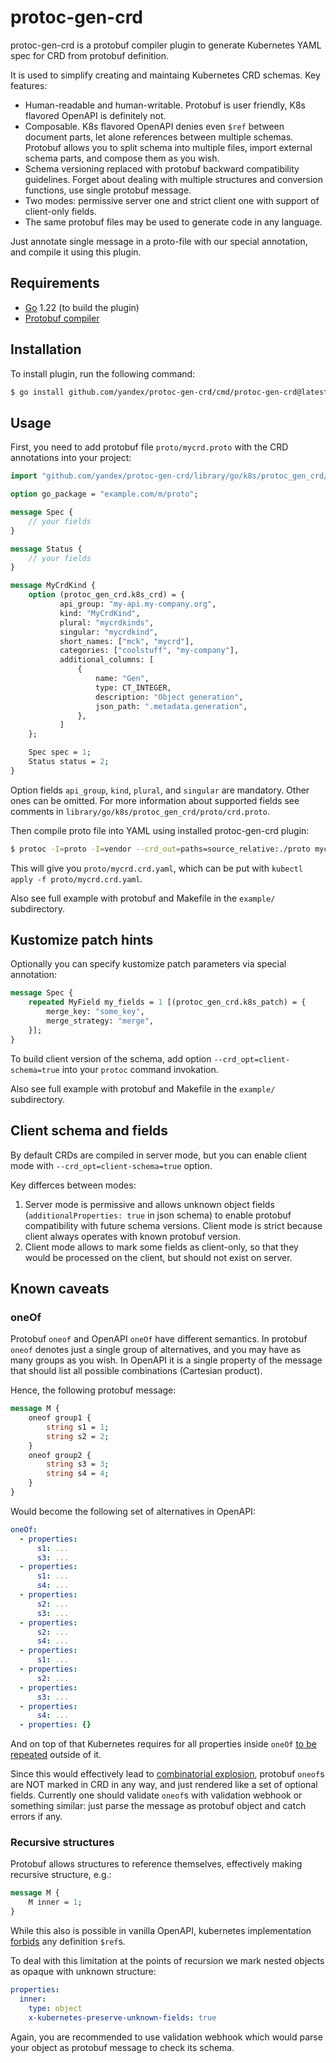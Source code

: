 protoc-gen-crd
==============

protoc-gen-crd is a protobuf compiler plugin to generate Kubernetes YAML spec for CRD from protobuf definition.

It is used to simplify creating and maintaing Kubernetes CRD schemas. Key features:

- Human-readable and human-writable. Protobuf is user friendly, K8s flavored OpenAPI is definitely not.
- Composable. K8s flavored OpenAPI denies even `$ref` between document parts, let alone references between multiple schemas.
  Protobuf allows you to split schema into multiple files, import external schema parts, and compose them as you wish.
- Schema versioning replaced with protobuf backward compatibility guidelines. Forget about dealing with multiple structures
  and conversion functions, use single protobuf message.
- Two modes: permissive server one and strict client one with support of client-only fields.
- The same protobuf files may be used to generate code in any language.

Just annotate single message in a proto-file with our special annotation, and compile it using this plugin.

Requirements
------------

- [Go](https://golang.org/doc/install) 1.22 (to build the plugin)
- [Protobuf compiler](https://github.com/protocolbuffers/protobuf/releases/latest)

Installation
------------

To install plugin, run the following command:

```sh
$ go install github.com/yandex/protoc-gen-crd/cmd/protoc-gen-crd@latest
```

Usage
-----
 
First, you need to add protobuf file  `proto/mycrd.proto` with the CRD annotations into your project:

```protobuf
import "github.com/yandex/protoc-gen-crd/library/go/k8s/protoc_gen_crd/proto/crd.proto";

option go_package = "example.com/m/proto";

message Spec {
    // your fields
}

message Status {
    // your fields
}

message MyCrdKind {
    option (protoc_gen_crd.k8s_crd) = {
           api_group: "my-api.my-company.org",
           kind: "MyCrdKind",
           plural: "mycrdkinds",
           singular: "mycrdkind",
           short_names: ["mck", "mycrd"],
           categories: ["coolstuff", "my-company"],
           additional_columns: [
               {
                   name: "Gen",
                   type: CT_INTEGER,
                   description: "Object generation",
                   json_path: ".metadata.generation",
               },
           ]
    };

    Spec spec = 1;
    Status status = 2;
}

```

Option fields `api_group`, `kind`, `plural`, and `singular` are mandatory. Other ones can be omitted.
For more information about supported fields see comments in `library/go/k8s/protoc_gen_crd/proto/crd.proto`.

Then compile proto file into YAML using installed protoc-gen-crd plugin:

```sh
$ protoc -I=proto -I=vendor --crd_out=paths=source_relative:./proto mycrd.proto
```

This will give you `proto/mycrd.crd.yaml`, which can be put with `kubectl apply -f proto/mycrd.crd.yaml`.

Also see full example with protobuf and Makefile in the `example/` subdirectory.

Kustomize patch hints
---------------------

Optionally you can specify kustomize patch parameters via special annotation:

```protobuf
message Spec {
    repeated MyField my_fields = 1 [(protoc_gen_crd.k8s_patch) = {
        merge_key: "some_key",
        merge_strategy: "merge",
    }];
}
```

To build client version of the schema, add option `--crd_opt=client-schema=true` into your `protoc` command invokation.

Also see full example with protobuf and Makefile in the `example/` subdirectory.

Client schema and fields
------------------------

By default CRDs are compiled in server mode, but you can enable client mode with `--crd_opt=client-schema=true` option.

Key differces between modes:

1. Server mode is permissive and allows unknown object fields (`additionalProperties: true` in json schema)
   to enable protobuf compatibility with future schema versions. Client mode is strict because client always operates
   with known protobuf version.
2. Client mode allows to mark some fields as client-only, so that they would be processed on the client, but should not exist on server.

Known caveats
-------------

### oneOf

Protobuf `oneof` and OpenAPI `oneOf` have different semantics.
In protobuf `oneof` denotes just a single group of alternatives, and you may have as many groups as you wish.
In OpenAPI it is a single property of the message that should list all possible combinations (Cartesian product).

Hence, the following protobuf message:
```protobuf
message M {
    oneof group1 {
        string s1 = 1;
        string s2 = 2;
    }
    oneof group2 {
        string s3 = 3;
        string s4 = 4;
    }
}
```

Would become the following set of alternatives in OpenAPI:
```yaml
oneOf:
  - properties:
      s1: ...
      s3: ...
  - properties:
      s1: ...
      s4: ...
  - properties:
      s2: ...
      s3: ...
  - properties:
      s2: ...
      s4: ...
  - properties:
      s1: ...
  - properties:
      s2: ...
  - properties:
      s3: ...
  - properties:
      s4: ...
  - properties: {}
```

And on top of that Kubernetes requires for all properties inside `oneOf` [to be repeated][structural schema] outside of it.

Since this would effectively lead to [combinatorial explosion][combinatorial explosion], protobuf `oneof`s are NOT marked
in CRD in any way, and just rendered like a set of optional fields. Currently one should validate `oneof`s with validation
webhook or something similar: just parse the message as protobuf object and catch errors if any.

### Recursive structures

Protobuf allows structures to reference themselves, effectively making recursive structure, e.g.:

```protobuf
message M {
    M inner = 1;
}
```

While this also is possible in vanilla OpenAPI, kubernetes implementation [forbids][schema validation] any definition `$ref`s.

To deal with this limitation at the points of recursion we mark nested objects as opaque with unknown structure:
```yaml
properties:
  inner:
    type: object
    x-kubernetes-preserve-unknown-fields: true
```

Again, you are recommended to use validation webhook which would parse your object as protobuf message to check its schema.

[structural schema]: https://kubernetes.io/docs/tasks/extend-kubernetes/custom-resources/custom-resource-definitions/#specifying-a-structural-schema
[schema validation]: https://kubernetes.io/docs/tasks/extend-kubernetes/custom-resources/custom-resource-definitions/#validation 
[combinatorial explosion]: https://en.wikipedia.org/wiki/Combinatorial_explosion 
